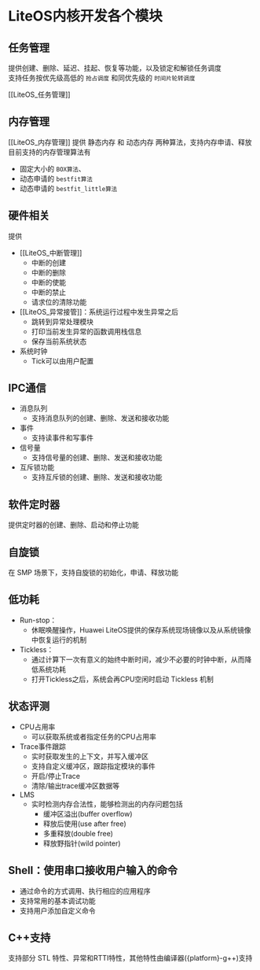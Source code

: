 # LiteOS内核开发各个模块
## 任务管理
提供创建、删除、延迟、挂起、恢复等功能，以及锁定和解锁任务调度  
支持任务按优先级高低的 `抢占调度` 和同优先级的 `时间片轮转调度`

[[LiteOS_任务管理]]

## 内存管理
[[LiteOS_内存管理]]
提供 静态内存 和 动态内存 两种算法，支持内存申请、释放  
目前支持的内存管理算法有

+ 固定大小的 `BOX算法`、
+ 动态申请的 `bestfit算法`
+ 动态申请的 `bestfit_little算法`

## 硬件相关
提供
+ [[LiteOS_中断管理]]
	+ 中断的创建
	+ 中断的删除
	+ 中断的使能
	+ 中断的禁止
	+ 请求位的清除功能
+ [[LiteOS_异常接管]]：系统运行过程中发生异常之后
	+ 跳转到异常处理模块
	+ 打印当前发生异常的函数调用栈信息
	+ 保存当前系统状态
+ 系统时钟
	+ Tick可以由用户配置

## IPC通信
+ 消息队列
	+ 支持消息队列的创建、删除、发送和接收功能
+ 事件
	+ 支持读事件和写事件
+ 信号量
	+ 支持信号量的创建、删除、发送和接收功能
+ 互斥锁功能
	+ 支持互斥锁的创建、删除、发送和接收功能

## 软件定时器
提供定时器的创建、删除、启动和停止功能

## 自旋锁
在 SMP 场景下，支持自旋锁的初始化，申请、释放功能

## 低功耗
+ Run-stop：
	+ 休眠唤醒操作，Huawei LiteOS提供的保存系统现场镜像以及从系统镜像中恢复运行的机制
+ Tickless：
	+ 通过计算下一次有意义的始终中断时间，减少不必要的时钟中断，从而降低系统功耗
	+ 打开Tickless之后，系统会再CPU空闲时启动 Tickless 机制

## 状态评测
+ CPU占用率
	+ 可以获取系统或者指定任务的CPU占用率
+ Trace事件跟踪
	+ 实时获取发生的上下文，并写入缓冲区
	+ 支持自定义缓冲区，跟踪指定模块的事件
	+ 开启/停止Trace
	+ 清除/输出trace缓冲区数据等
+ LMS
	+ 实时检测内存合法性，能够检测出的内存问题包括
		+ 缓冲区溢出(buffer overflow)
		+ 释放后使用(use after free)
		+ 多重释放(double free)
		+ 释放野指针(wild pointer)
## Shell：使用串口接收用户输入的命令	
+ 通过命令的方式调用、执行相应的应用程序
+ 支持常用的基本调试功能
+ 支持用户添加自定义命令


## C++支持
支持部分 STL 特性、异常和RTTI特性，其他特性由编译器({platform}-g++)支持

